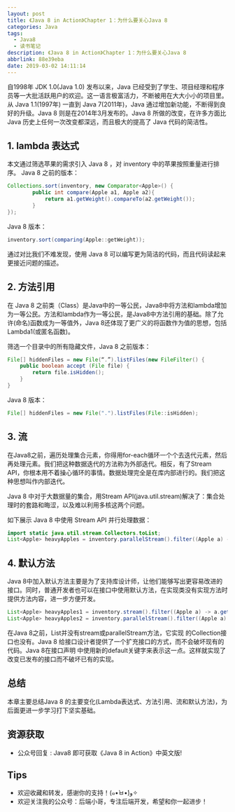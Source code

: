 ```yaml
---
layout: post
title: 《Java 8 in Action》Chapter 1：为什么要关心Java 8
categories: Java
tags:
  - Java8
  - 读书笔记
description: 《Java 8 in Action》Chapter 1：为什么要关心Java 8
abbrlink: 88e39eba
date: 2019-03-02 14:11:14
---
```


自1998年 JDK 1.0(Java 1.0) 发布以来，Java 已经受到了学生、项目经理和程序员等一大批活跃用户的欢迎。这一语言极富活力，不断被用在大大小小的项目里。从 Java 1.1(1997年) 一直到 Java 7(2011年)，Java 通过增加新功能，不断得到良好的升级。Java 8 则是在2014年3月发布的。Java 8 所做的改变，在许多方面比 Java 历史上任何一次改变都深远，而且极大的提高了 Java 代码的简洁性。

## 1. lambda 表达式

本文通过筛选苹果的需求引入 Java 8 ，对 inventory 中的苹果按照重量进行排序。
Java 8 之前的版本：
```java 
Collections.sort(inventory, new Comparator<Apple>() {
        public int compare(Apple a1, Apple a2){
            return a1.getWeight().compareTo(a2.getWeight());
        }
});
```

Java 8 版本：
```java
inventory.sort(comparing(Apple::getWeight));
```

通过对比我们不难发现，使用 Java 8 可以编写更为简洁的代码，而且代码读起来更接近问题的描述。

## 2. 方法引用

在 Java 8 之前类（Class）是Java中的一等公民，Java8中将方法和lambda增加为一等公民。方法和lambda作为一等公民，是Java8中方法引用的基础。除了允许(命名)函数成为一等值外，Java 8还体现了更广义的将函数作为值的思想，包括 Lambda1(或匿名函数)。

筛选一个目录中的所有隐藏文件，Java 8 之前版本：
```java
File[] hiddenFiles = new File(“.”).listFiles(new FileFilter() {
    public boolean accept (File file) {
        return file.isHidden();
    }
}
```
 
Java 8 版本：
```java
File[] hiddenFiles = new File(".").listFiles(File::isHidden);
```

## 3. 流

在Java8之前，遍历处理集合元素，你得用for-each循环一个个去迭代元素，然后再处理元素。我们把这种数据迭代的方法称为外部迭代。相反，有了Stream API，你根本用不着操心循环的事情。数据处理完全是在库内部进行的。我们把这种思想叫作内部迭代。

Java 8 中对于大数据量的集合，用Stream API(java.util.stream)解决了：集合处理时的套路和晦涩，以及难以利用多核这两个问题。

如下展示 Java 8 中使用 Stream API 并行处理数据：
```java
import static java.util.stream.Collectors.toList;
List<Apple> heavyApples = inventory.parallelStream().filter((Apple a) -> a.getWeight() > 150) .collect(toList());
```

## 4. 默认方法
Java 8中加入默认方法主要是为了支持库设计师，让他们能够写出更容易改进的接口。同时，普通开发者也可以在接口中使用默认方法，在实现类没有实现方法时提供方法内容，进一步方便开发。
```java
List<Apple> heavyApples1 = inventory.stream().filter((Apple a) -> a.getWeight() > 150).collect(toList());
List<Apple> heavyApples2 = inventory.parallelStream().filter((Apple a) -> a.getWeight() > 150).collect(toList());
```

在Java 8之前，List<T>并没有stream或parallelStream方法，它实现 的Collection<T>接口也没有。Java 8 给接口设计者提供了一个扩充接口的方式，而不会破坏现有的代码。Java 8在接口声明 中使用新的default关键字来表示这一点。这样就实现了改变已发布的接口而不破坏已有的实现。

## 总结
本章主要总结Java 8 的主要变化(Lambda表达式、方法引用、流和默认方法)，为后面更进一步学习打下坚实基础。


## 资源获取
- 公众号回复 : Java8 即可获取《Java 8 in Action》中英文版!

## Tips
- 欢迎收藏和转发，感谢你的支持！(๑•̀ㅂ•́)و✧ 
- 欢迎关注我的公众号：后端小哥，专注后端开发，希望和你一起进步！

